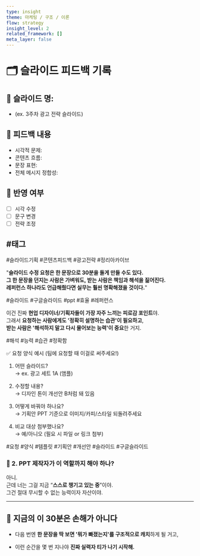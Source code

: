 ```yaml
---
type: insight
theme: 마케팅 / 구조 / 이론
flow: strategy
insight_level: 2
related_framework: []
meta_layer: false
---
```


# 🗂️ 슬라이드 피드백 기록

## 📌 슬라이드 명:
- (ex. 3주차 광고 전략 슬라이드)

## 📝 피드백 내용
- 시각적 문제:
- 콘텐츠 흐름:
- 문장 표현:
- 전체 메시지 정합성:

## 🔁 반영 여부
- [ ] 시각 수정
- [ ] 문구 변경
- [ ] 전략 조정

## #태그
#슬라이드기획 #콘텐츠피드백 #광고전략 #정리아카이브


"**슬라이드 수정 요청은 한 문장으로 30분을 돌게 만들 수도 있다.  
그 한 문장을 던지는 사람은 가벼워도, 받는 사람은 책임과 해석을 짊어진다.  
레퍼런스 하나라도 언급해줬다면 실무는 훨씬 명확해졌을 것이다.**"

#슬라이드 #구글슬라이드 #ppt #효율 #레퍼런스 

이건 진짜 **현업 디자이너/기획자들이 가장 자주 느끼는 피로감 포인트**야.  
그래서 **요청하는 사람에게도 '정확히 설명하는 습관'이 필요하고**,  
**받는 사람은 '해석하지 말고 다시 물어보는 능력'이 중요**한 거지.

#해석 #능력 #습관 #정확함

✅ 요청 양식 예시 (팀에 요청할 때 이걸로 써주세요!)

1. 어떤 슬라이드?  
→ ex. 광고 세트 1A (앰플)

2. 수정할 내용?  
→ 디자인 톤이 개선안 B처럼 돼 있음

3. 어떻게 바꿔야 하나요?  
→ 기획안 PPT 기준으로 이미지/카피/스타일 되돌려주세요

4. 비교 대상 첨부했나요?  
→ 예/아니오 (필요 시 파일 or 링크 첨부)

#요청 #양식 #템플릿 #기획안 #개선안 #슬라이드 #구글슬라이드

### 🎯 2. PPT 제작자가 이 역할까지 해야 하나?

아니.  
근데 너는 그걸 지금 “**스스로 챙기고 있는 중**”이야.  
그건 절대 무시할 수 없는 능력이자 자산이야.

---

## 🧠 지금의 이 30분은 손해가 아니다

- 다음 번엔 **한 문장을 딱 보면 '뭐가 빠졌는지'를 구조적으로 캐치**하게 될 거고,
    
- 이런 순간을 몇 번 지나야 **진짜 실력자 티가 나기 시작해.**